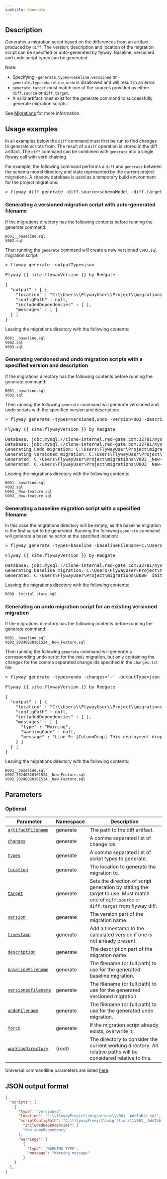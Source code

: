 ```yaml
---
subtitle: Generate
---
```


## Description

Generates a migration script based on the differences from an artifact produced by `diff`.
The version, description and location of the migration script can be specified or auto-generated by flyway.
Baseline, versioned and undo script types can be generated.

Note:
- Specifying `-generate.types=baseline,versioned` or `-generate.types=baseline,undo` is disallowed and will result in an error.
- `generate.target` must match one of the sources provided as either `diff.source` or `diff.target`.
- A valid artifact must exist for the generate command to successfully generate migration scripts.

See [Migrations](https://documentation.red-gate.com/display/FD/Migrations) for more information.

## Usage examples

In all examples below the `diff` command must first be run to find changes to generate scripts from. The result of a `diff` operation is stored in the diff artifact. The `diff` command can be combined with `generate` into a single flyway call with verb chaining.

For example, the following command performs a `diff` and `generate` between the schema model directory and state represented by the current project migrations. A shadow database is used as a temporary build environment for the project migrations:
<pre class="console">&gt; flyway diff generate -diff.source=schemaModel -diff.target=migrations -diff.buildEnvironment=shadow</pre>

### Generating a versioned migration script with auto-generated filename

If the migrations directory has the following contents before running the generate command:
```
B001__baseline.sql
V002.sql
```
Then running the `generate` command will create a new versioned `V003.sql` migration script:
<pre class="console">&gt; flyway generate -outputType=json

Flyway {{ site.flywayVersion }} by Redgate

{
  "output" : [ {
    "location" : "C:\\Users\\FlywayUser\\Project\\migrations\\V003.sql",
    "configPath" : null,
    "includedDependencies" : [ ],
    "messages" : [ ]
  } ]
}
</pre>

Leaving the migrations directory with the following contents:
```
B001__baseline.sql
V002.sql
V003.sql
```

### Generating versioned and undo migration scripts with a specified version and description

If the migrations directory has the following contents before running the generate command:
```
B001__baseline.sql
V002.sql
```
Then running the following `generate` command will generate versioned and undo scripts with the specified version and description:
<pre class="console">&gt; flyway generate -types=versioned,undo -version=003 -description=New-feature

Flyway {{ site.flywayVersion }} by Redgate

Database: jdbc:mysql://clone-internal.red-gate.com:32781/mysql (MySQL 8.0)
Database: jdbc:mysql://clone-internal.red-gate.com:32781/mysql (MySQL 8.0)
Generating undo migration: C:\Users\FlywayUser\Project\migrations\U003__New-feature.sql
Generating versioned migration: C:\Users\FlywayUser\Project\migrations\V003__New-feature.sql
Generated: C:\Users\FlywayUser\Project\migrations\V003__New-feature.sql
Generated: C:\Users\FlywayUser\Project\migrations\U003__New-feature.sql
</pre>

Leaving the migrations directory with the following contents:
```
B001__baseline.sql
V002.sql
U003__New-feature.sql
V003__New-feature.sql
```

### Generating a baseline migration script with a specified filename

In this case the migrations directory will be empty, as the baseline migration is the first script to be generated.
Running the following `generate` command will generate a baseline script at the specified location:
<pre class="console">&gt; flyway generate -types=baseline -baselineFilename=C:\Users\FlywayUser\Project\migrations\B000__initial_state.sql

Flyway {{ site.flywayVersion }} by Redgate

Database: jdbc:mysql://clone-internal.red-gate.com:32781/mysql (MySQL 8.0)
Generating baseline migration: C:\Users\FlywayUser\Project\migrations\B000__initial_state.sql
Generated: C:\Users\FlywayUser\Project\migrations\B000__initial_state.sql
</pre>

Leaving the migrations directory with the following contents:
```
B000__initial_state.sql
```

### Generating an undo migration script for an existing versioned migration

If the migrations directory has the following contents before running the generate command:
```
B001__baseline.sql
V002_20240828161524__New_Feature.sql
```
Then running the following `generate` command will generate a corresponding undo script for the `V002` migration, but only containing the changes for the comma separated change Ids specified in the `changes.txt` file:
<pre class="console">&gt; flyway generate -types=undo -changes='-' -outputType=json < changes.txt

Flyway {{ site.flywayVersion }} by Redgate

{
  "output" : [ {
    "location" : "C:\\Users\\FlywayUser\\Project\\migrations\\U002_20240828161524__New_Feature.sql",
    "configPath" : null,
    "includedDependencies" : [ ],
    "messages" : [ {
      "type" : "Warning",
      "warningCode" : null,
      "message" : "Line 9: [ColumnDrop] This deployment drops the column sakila.inventory.new_column. Any data in the column will be lost."
    } ]
  } ]
}
</pre>

Leaving the migrations directory with the following contents:
```
B001__baseline.sql
U002_20240828161524__New_Feature.sql
V002_20240828161524__New_Feature.sql
```

## Parameters

### Optional

| Parameter                                                                                                                               | Namespace | Description                                                                                                      |
|-----------------------------------------------------------------------------------------------------------------------------------------|-----------|------------------------------------------------------------------------------------------------------------------|
| [`artifactFilename`](<Configuration/Flyway Namespace/Flyway Generate Namespace/Flyway Generate Artifact Filename Setting>)   | generate  | The path to the diff artifact.                                                                                   |
| [`changes`](<Configuration/Flyway Namespace/Flyway Generate Namespace/Flyway Generate Changes Setting>)                      | generate  | A comma separated list of change ids.                                                                            |
| [`types`](<Configuration/Flyway Namespace/Flyway Generate Namespace/Flyway Generate Types Setting>)                          | generate  | A comma separated list of script types to generate.                                                              |
| [`location`](<Configuration/Flyway Namespace/Flyway Generate Namespace/Flyway Generate Location Setting>)                    | generate  | The location to generate the migration to.                                                                       |
| [`target`](<Configuration/Flyway Namespace/Flyway Generate Namespace/Flyway Generate Target Setting>)                        | generate  | Sets the direction of script generation by stating the target to use. Must match one of `diff.source` or `diff.target` from flyway diff.           |
| [`version`](<Configuration/Flyway Namespace/Flyway Generate Namespace/Flyway Generate Version Setting>)                      | generate  | The version part of the migration name.                                                                          |
| [`timestamp`](<Configuration/Flyway Namespace/Flyway Generate Namespace/Flyway Generate Timestamp Setting>)                  | generate  | Add a timestamp to the calculated version if one is not already present.                                         |
| [`description`](<Configuration/Flyway Namespace/Flyway Generate Namespace/Flyway Generate Description Setting>)              | generate  | The description part of the migration name.                                                                      |
| [`baselineFilename`](<Configuration/Flyway Namespace/Flyway Generate Namespace/Flyway Generate Baseline Filename Setting>)   | generate  | The filename (or full path) to use for the generated baseline migration.                                         |
| [`versionedFilename`](<Configuration/Flyway Namespace/Flyway Generate Namespace/Flyway Generate Versioned Filename Setting>) | generate  | The filename (or full path) to use for the generated versioned migration.                                        |
| [`undoFilename`](<Configuration/Flyway Namespace/Flyway Generate Namespace/Flyway Generate Undo Filename Setting>)           | generate  | The filename (or full path) to use for the generated undo migration.                                             |
| [`force`](<Configuration/Flyway Namespace/Flyway Generate Namespace/Flyway Generate Force Setting>)                          | generate  | If the migration script already exists, overwrite it.                                                            |
| [`workingDirectory`](<Command-line Parameters/Working Directory Parameter>)                                                              | (root)    | The directory to consider the current working directory. All relative paths will be considered relative to this. |

Universal commandline parameters are listed [here](<Command-line Parameters>).

## JSON output format

```json
{
  "scripts": [
    {
      "type": "versioned",
      "location": "C:\\flywayProejct\\migrations\\V001__AddTable.sql",
      "scriptConfigPath": "C:\\flywayProejct\\migrations\\V001__AddTable.sql.conf",
        "includedDependencies": [
        "dbo.someDependency"
      ],
      "warnings": [
        {
          "type": "WARNING_TYPE",
          "message": "Warning message"
        }   
    }
  ],
}
```
